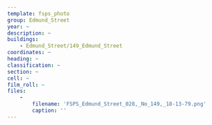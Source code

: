 ```yaml
---
template: fsps_photo
group: Edmund_Street
year: ~
description: ~
buildings:
    - Edmund_Street/149_Edmund_Street
coordinates: ~
heading: ~
classification: ~
section: ~
cell: ~
film_roll: ~
files:
    -
        filename: 'FSPS_Edmund_Street_028,_No_149,_18-13-79.png'
        caption: ''
---
```

